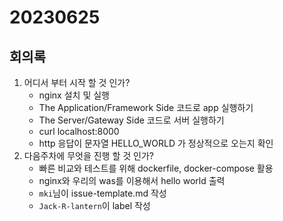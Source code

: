 # 20230625

## 회의록
1. 어디서 부터 시작 할 것 인가?
	* nginx 설치 및 실행
	* The Application/Framework Side 코드로 app 실행하기
	* The Server/Gateway Side 코드로 서버 실행하기
	* curl localhost:8000
	* http 응답이 문자열 HELLO_WORLD 가 정상적으로 오는지 확인
2. 다음주차에 무엇을 진행 할 것 인가?
	* 빠른 비교와 테스트를 위해 dockerfile, docker-compose 활용
	* nginx와 우리의 was를 이용해서 hello world 출력
	* `mki`님이 issue-template.md 작성
	* `Jack-R-lantern`이 label 작성
